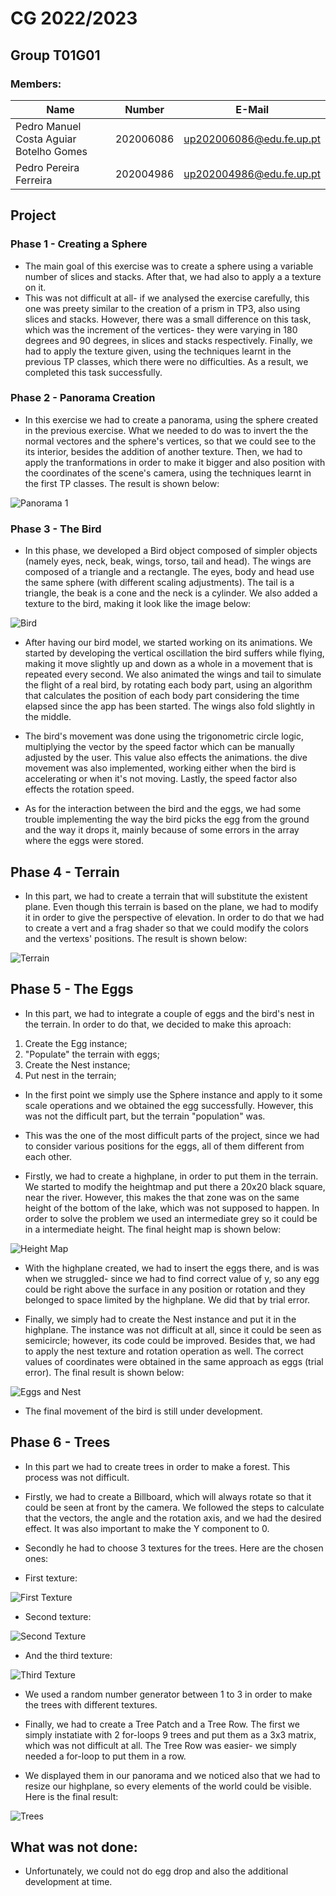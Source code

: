# CG 2022/2023

## Group T01G01

### Members: 

| Name             | Number    | E-Mail             |
| ---------------- | --------- | ------------------ |
| Pedro Manuel Costa Aguiar Botelho Gomes  | 202006086 | up202006086@edu.fe.up.pt    |
| Pedro Pereira Ferreira         | 202004986| up202004986@edu.fe.up.pt                |

## Project

### Phase 1 - Creating a Sphere

- The main goal of this exercise was to create a sphere using a variable number of slices and stacks. After that, we had also to apply a a texture on it.
- This was not difficult at all- if we analysed the exercise carefully, this one was preety similar to the creation of a prism in TP3, also using slices and stacks. However, there was a small difference on this task, which was the increment of the vertices- they were varying in 180 degrees and 90 degrees, in slices and stacks respectively. Finally, we had to apply the texture given, using the techniques learnt in the previous TP classes, which there were no difficulties. As a result, we completed this task successfully.

### Phase 2 - Panorama Creation

- In this exercise we had to create a panorama, using the sphere created in the previous exercise. What we needed to do was to invert the the normal vectores and the sphere's vertices, so that we could see to the its interior, besides the addition of another texture. Then, we had to apply the tranformations in order to make it bigger and also position with the coordinates of the scene's camera, using the techniques learnt in the first TP classes. The result is shown below:

![Panorama 1](./screenshots/project-t01g01-1.png)


### Phase 3 - The Bird

- In this phase, we developed a Bird object composed of simpler objects (namely eyes, neck, beak, wings, torso, tail and head). The wings are composed of a triangle and a rectangle. The eyes, body and head use the same sphere (with different scaling adjustments). The tail is a triangle, the beak is a cone and the neck is a cylinder. We also added a texture to the bird, making it look like the image below:

![Bird](./screenshots/project-t01g01-2.png)

- After having our bird model, we started working on its animations. We started by developing the vertical oscillation the bird suffers while flying, making it move slightly up and down as a whole in a movement that is repeated every second. We also animated the wings and tail to simulate the flight of a real bird, by rotating each body part, using an algorithm that calculates the position of each body part considering the time elapsed since the app has been started. The wings also fold slightly in the middle.

- The bird's movement was done using the trigonometric circle logic, multiplying the vector by the speed factor which can be manually adjusted by the user. This value also effects the animations. the dive movement was also implemented, working either when the bird is accelerating or when it's not moving. Lastly, the speed factor also effects the rotation speed.

- As for the interaction between the bird and the eggs, we had some trouble implementing the way the bird picks the egg from the ground and the way it drops it, mainly because of some errors in the array where the eggs were stored.

## Phase 4 - Terrain

- In this part, we had to create a terrain that will substitute the existent plane. Even though this terrain is based on the plane, we had to modify it in order to give the perspective of elevation. In order to do that we had to create a vert and a frag shader so that we could modify the colors and the vertexs' positions. The result is shown below:

![Terrain](./screenshots/project-t01g01-3.png)

## Phase 5 - The Eggs

- In this part, we had to integrate a couple of eggs and the bird's nest in the terrain. In order to do that, we decided to make this aproach:

1) Create the Egg instance;
2) "Populate" the terrain with eggs;
3) Create the Nest instance;
4) Put nest in the terrain;

- In the first point we simply use the Sphere instance and apply to it some scale operations and we obtained the egg successfully. However, this was not the difficult part, but the terrain "population" was.

- This was the one of the most difficult parts of the project, since we had to consider various positions for the eggs, all of them different from each other. 

- Firstly, we had to create a highplane, in order to put them in the terrain. We started to modify the heightmap and put there a 20x20 black square, near the river. However, this makes the that zone was on the same height of the bottom of the lake, which was not supposed to happen. In order to solve the problem we used an intermediate grey so it could be in a intermediate height. The final height map is shown below:

![Height Map](./images/heightmap_modified.jpg)

- With the highplane created, we had to insert the eggs there, and is was when we struggled- since we had to find correct value of y, so any egg could be right above the surface in any position or rotation and they belonged to space limited by the highplane. We did that by trial error.

- Finally, we simply had to create the Nest instance and put it in the highplane. The instance was not difficult at all, since it could be seen as semicircle; however, its code could be improved. Besides that, we had to apply the nest texture and rotation operation as well. The correct values of coordinates were obtained in the same approach as eggs (trial error). The final result is shown below:

![Eggs and Nest](./screenshots/project-t01g01-4.png)

- The final movement of the bird is still under development.

## Phase 6 - Trees

- In this part we had to create trees in order to make a forest. This process was not difficult.

- Firstly, we had to create a Billboard, which will always rotate so that it could be seen at front by the camera. We followed the steps to calculate that the vectors, the angle and the rotation axis, and we had the desired effect. It was also important to make the Y component to 0.

- Secondly he had to choose 3 textures for the trees. Here are the chosen ones:

- First texture:

![First Texture](./images/billboardtree.png)

- Second texture:

![Second Texture](./images/billboardtree_2.png)

- And the third texture:

![Third Texture](./images/billboardtree_3.png)


- We used a random number generator between 1 to 3 in order to make the trees with different textures. 

- Finally, we had to create a Tree Patch and a Tree Row. The first we simply instatiate with 2 for-loops 9 trees and put them as a 3x3 matrix, which was not difficult at all. The Tree Row was easier- we simply needed a for-loop to put them in a row.

- We displayed them in our panorama and we noticed also that we had to resize our highplane, so every elements of the world could be visible. Here is the final result:

![Trees](./screenshots/project-t01g01-5.png)


## What was not done:

- Unfortunately, we could not do egg drop and also the additional development at time.